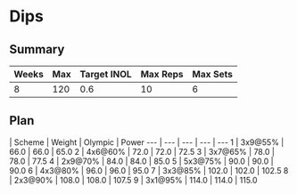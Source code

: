 # Dips

## Summary

Weeks | Max | Target INOL | Max Reps | Max Sets
--- | --- | --- | --- | ---
8 | 120 | 0.6 | 10 | 6

## Plan

 | Scheme | Weight | Olympic | Power
--- | --- | --- | --- | ---
1 | 3x9@55% | 66.0 | 66.0 | 65.0
2 | 4x6@60% | 72.0 | 72.0 | 72.5
3 | 3x7@65% | 78.0 | 78.0 | 77.5
4 | 2x9@70% | 84.0 | 84.0 | 85.0
5 | 5x3@75% | 90.0 | 90.0 | 90.0
6 | 4x3@80% | 96.0 | 96.0 | 95.0
7 | 3x3@85% | 102.0 | 102.0 | 102.5
8 | 2x3@90% | 108.0 | 108.0 | 107.5
9 | 3x1@95% | 114.0 | 114.0 | 115.0
